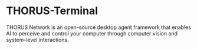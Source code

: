 # THORUS-Terminal
THORUS Network is an open-source desktop agent framework that enables AI to perceive and control your computer through computer vision and system-level interactions.
